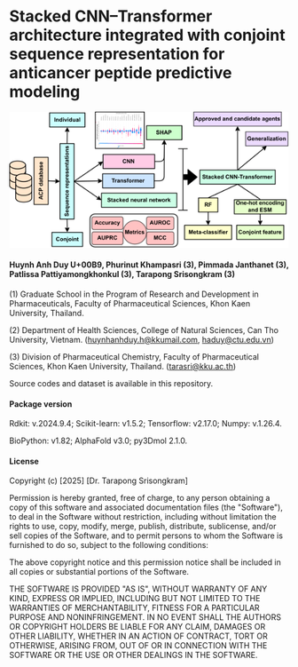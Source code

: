 # Stacked CNN–Transformer architecture integrated with conjoint sequence representation for anticancer peptide predictive modeling
![Abstract Graphic](Figure.ACP_graphic2.png)

#### Huynh Anh Duy U+00B9, Phurinut Khampasri (3), Pimmada Janthanet (3), Patlissa Pattiyamongkhonkul (3), Tarapong Srisongkram (3) 

(1) Graduate School in the Program of Research and Development in Pharmaceuticals, Faculty of Pharmaceutical Sciences, Khon Kaen University, Thailand. 

(2) Department of Health Sciences, College of Natural Sciences, Can Tho University, Vietnam. (huynhanhduy.h@kkumail.com, haduy@ctu.edu.vn)

(3) Division of Pharmaceutical Chemistry, Faculty of Pharmaceutical Sciences, Khon Kaen University, Thailand. (tarasri@kku.ac.th)

Source codes and dataset is available in this repository.

#### Package version
Rdkit: v.2024.9.4; Scikit-learn: v1.5.2; Tensorflow: v2.17.0; Numpy: v.1.26.4.

BioPython: v1.82; AlphaFold v3.0; py3Dmol 2.1.0.

#### License

Copyright (c) [2025] [Dr. Tarapong Srisongkram]

Permission is hereby granted, free of charge, to any person obtaining a copy
of this software and associated documentation files (the "Software"), to deal
in the Software without restriction, including without limitation the rights
to use, copy, modify, merge, publish, distribute, sublicense, and/or sell
copies of the Software, and to permit persons to whom the Software is
furnished to do so, subject to the following conditions:

The above copyright notice and this permission notice shall be included in all
copies or substantial portions of the Software.

THE SOFTWARE IS PROVIDED "AS IS", WITHOUT WARRANTY OF ANY KIND, EXPRESS OR
IMPLIED, INCLUDING BUT NOT LIMITED TO THE WARRANTIES OF MERCHANTABILITY,
FITNESS FOR A PARTICULAR PURPOSE AND NONINFRINGEMENT. IN NO EVENT SHALL THE
AUTHORS OR COPYRIGHT HOLDERS BE LIABLE FOR ANY CLAIM, DAMAGES OR OTHER
LIABILITY, WHETHER IN AN ACTION OF CONTRACT, TORT OR OTHERWISE, ARISING FROM,
OUT OF OR IN CONNECTION WITH THE SOFTWARE OR THE USE OR OTHER DEALINGS IN THE
SOFTWARE.
